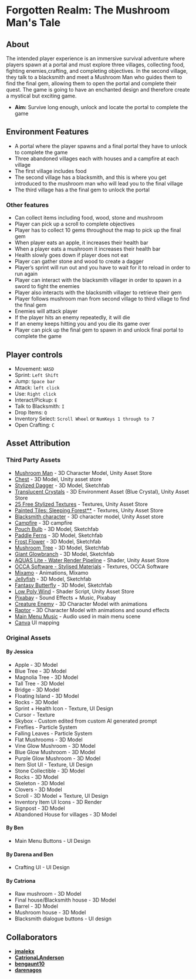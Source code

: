 # Forgotten Realm: The Mushroom Man's Tale
## About
The intended player experience is an immersive survival adventure where players spawn at a portal and must explore three villages, collecting food, fighting enemies,crafting, and completing objectives. In the second village, they talk to a blacksmith and meet a Mushroom Man who guides them to find the final gem, allowing them to open the portal and complete their quest. The game is going to have an enchanted design and therefore create a mystical but exciting game. 

* **Aim:** Survive long enough, unlock and locate the portal to complete the game

## Environment Features
* A portal where the player spawns and a final portal they have to unlock to complete the game
* Three abandoned villages each with houses and a campfire at each village 
* The first village includes food 
* The second village has a blacksmith, and this is where you get introduced to the mushroom man who will lead you to the final village
* The third village has a the final gem to unlock the portal

### Other features
* Can collect items including food, wood, stone and mushroom
* Player can pick up a scroll to complete objectives
* Player has to collect 10 gems throughout the map to pick up the final gem
* When player eats an apple, it increases their health bar
* When a player eats a mushroom it increases their health bar
* Health slowly goes down if player does not eat 
* Player can gather stone and wood to create a dagger 
* Player’s sprint will run out and you have to wait for it to reload in order to run again 
* Player can interact with the blacksmith villager in order to spawn in a sword to fight the enemies
* Player also interacts with the blacksmith villager to retrieve their gem
* Player follows mushroom man from second village to third village to find the final gem
* Enemies will attack player
* If the player hits an enemy repeatedly, it will die 
* If an enemy keeps hitting you and you die its game over
* Player can pick up the final gem to spawn in and unlock final portal to complete the game

## Player controls
* Movement: `WASD`
* Sprint: `Left Shift`
* Jump: `Space bar`
* Attack: `left click`
* Use: `Right click`
* Interact/Pickup: `E`
* Talk to Blacksmith: `I`
* Drop Items: `Q`
* Inventory Select: `Scroll Wheel` or `NumKeys 1 through to 7`
* Open Crafting: `C`

## Asset Attribution
### Third Party Assets
- [Mushroom Man](https://assetstore.unity.com/packages/3d/characters/humanoids/lowpoly-mushroomman-character-287820) - 3D Character Model, Unity Asset Store
- [Chest](https://assetstore.unity.com/packages/3d/props/interior/treasure-set-free-chest-72345) - 3D Model, Unity asset store
- [Stylized Dagger](https://sketchfab.com/3d-models/stylized-dagger-2f482db3693f4da39556a8cdd2026bb2) - 3D Model, Sketchfab
- [Translucent Crystals](https://assetstore.unity.com/packages/3d/environments/fantasy/translucent-crystals-106274) - 3D Environment Asset (Blue Crystal), Unity Asset Store
- [25 Free Stylized Textures](https://assetstore.unity.com/packages/2d/textures-materials/25-free-stylized-textures-grass-ground-floors-walls-more-241895) - Textures, Unity Asset Store
- [Painted Tiles: Sleeping Forest**](https://assetstore.unity.com/packages/2d/textures-materials/painted-tiles-sleeping-forest-49170) - Textures, Unity Asset Store
- [Blacksmith character](https://assetstore.unity.com/packages/3d/characters/humanoids/fantasy/free-low-poly-human-rpg-character-219979) - 3D character model, Unity Asset store
- [Campfire](https://assetstore.unity.com/packages/3d/props/exterior/upixelator-campfire-3d-pixel-art-277510) - 3D campfire
- [Pouch Bulb](https://sketchfab.com/3d-models/pouch-bulb-1490fbc39f4146c4bc630e32f6a3d8d0) - 3D Model, Sketchfab
- [Paddle Ferns](https://sketchfab.com/3d-models/paddle-ferns-ce3b49abd70143ecaa2e7010c17dcdb6) - 3D Model, Sketchfab
- [Frost Flower](https://sketchfab.com/3d-models/frost-flower-abfbad0e22a743fe87613c608fed3eb8) - 3D Model, Sketchfab
- [Mushroom Tree](https://sketchfab.com/3d-models/assets-for-mass-effect-environment-07ac1078af2845d1b230be5ff115a5f3) - 3D Model, Sketchfab
- [Giant Glowbranch](https://sketchfab.com/3d-models/giant-glowbranch-6c5f3757b2fe4f9092f63d60f0a192f4) - 3D Model, Sketchfab
- [AQUAS Lite - Water Render Pipeline](https://assetstore.unity.com/packages/vfx/shaders/aquas-lite-built-in-render-pipeline-53519) - Shader, Unity Asset Store
- [OCCA Software - Stylised Materials](https://occasoftware.gumroad.com/) - Textures, OCCA Software
- [Mixamo](mixamo.com/#/) - Animations, Mixamo
- [Jellyfish](https://sketchfab.com/3d-models/jellyfish-d06a5a553fe641ab92f720527b2278f3) - 3D Model, Sketchfab
- [Fantasy Butterfly](https://sketchfab.com/3d-models/fantasy-butterfly-animation-0f24b085e8654e4db09c2fe681a79e3f) - 3D Model, Sketchfab
- [Low Poly Wind](https://assetstore.unity.com/packages/vfx/shaders/low-poly-wind-182586) - Shader Script, Unity Asset Store
- [Pixabay](https://pixabay.com/) - Sound Effects + Music, Pixabay
- [Creature Enemy](https://assetstore.unity.com/packages/3d/characters/creatures/creep-horror-creature-244853) - 3D Character Model with animations
- [Raptor](https://assetstore.unity.com/packages/3d/characters/animals/pbr-animated-dinosaurs-256019#content) - 3D Character Model with animations and sound effects
- [Main Menu Music](https://assetstore.unity.com/packages/audio/music/music-sanctuary-free-piano-solo-296088) - Audio used in main menu scene
- [Canva](https://www.canva.com/) UI mapping

### Original Assets
#### By Jessica
- Apple - 3D Model
- Blue Tree - 3D Model
- Magnolia Tree - 3D Model
- Tall Tree - 3D Model
- Bridge - 3D Model
- Floating Island - 3D Model
- Rocks - 3D Model
- Sprint + Health Icon - Texture, UI Design
- Cursor - Texture
- Skybox - Custom edited from custom AI generated prompt
- Fireflies - Particle System
- Falling Leaves - Particle System
- Flat Mushrooms - 3D Model
- Vine Glow Mushroom - 3D Model
- Blue Glow Mushroom - 3D Model
- Purple Glow Mushroom - 3D Model
- Item Slot UI - Texture, UI Design
- Stone Collectible - 3D Model
- Rocks - 3D Model
- Skeleton - 3D Model
- Clovers - 3D Model
- Scroll - 3D Model + Texture, UI Design
- Inventory Item UI Icons - 3D Render
- Signpost - 3D Model
- Abandoned House for villages - 3D Model
#### By Ben
- Main Menu Buttons - UI Design
#### By Darena and Ben
- Crafting UI - UI Design
#### By Catriona
- Raw mushroom - 3D Model
- Final house/Blacksmith house - 3D Model
- Barrel - 3D Model
- Mushroom house - 3D Model
- Blacksmith dialogue buttons - UI design
  
## Collaborators

- [**jmalekx**](https://github.com/jmalekx)
- [**CatrionaLAnderson**](https://github.com/CatrionaLAnderson)
- [**bengaunt10**](https://github.com/bengaunt10)
- [**darenagos**](https://github.com/darenagos)
